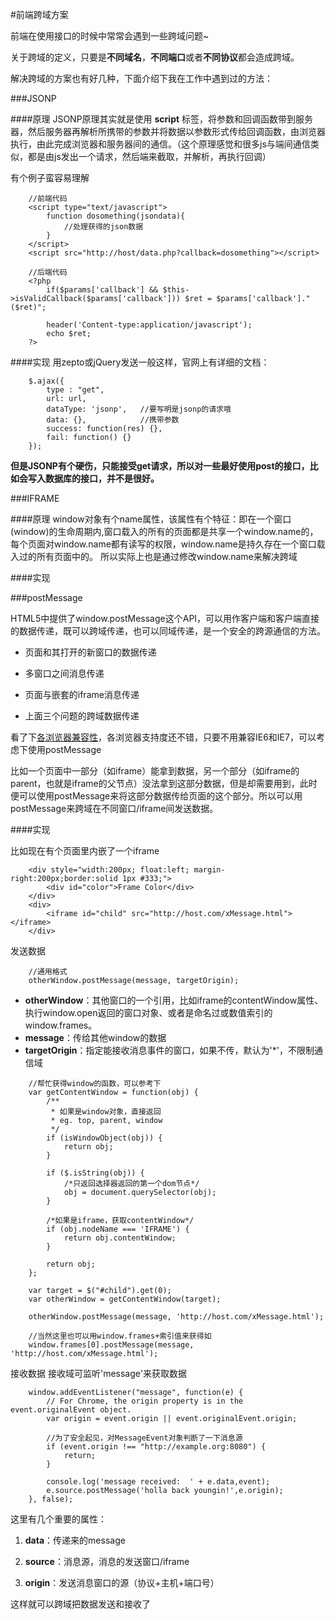 #前端跨域方案

前端在使用接口的时候中常常会遇到一些跨域问题~

关于跨域的定义，只要是**不同域名**，**不同端口**或者**不同协议**都会造成跨域。

解决跨域的方案也有好几种，下面介绍下我在工作中遇到过的方法：

###JSONP

####原理
JSONP原理其实就是使用 **script** 标签，将参数和回调函数带到服务器，然后服务器再解析所携带的参数并将数据以参数形式传给回调函数，由浏览器执行，由此完成浏览器和服务器间的通信。（这个原理感觉和很多js与端间通信类似，都是由js发出一个请求，然后端来截取，并解析，再执行回调）

有个例子蛮容易理解
```
	//前端代码
	<script type="text/javascript">
	    function dosomething(jsondata){
	        //处理获得的json数据
	    }
	</script>
	<script src="http://host/data.php?callback=dosomething"></script>

	//后端代码
	<?php
		if($params['callback'] && $this->isValidCallback($params['callback'])) $ret = $params['callback']."($ret)";

		header('Content-type:application/javascript');
		echo $ret;
	?>
```

####实现
用zepto或jQuery发送一般这样，官网上有详细的文档：
```
	$.ajax({
		type : "get", 
        url: url,   
        dataType: 'jsonp',   //要写明是jsonp的请求哦
        data: {},            //携带参数
        success: function(res) {},
        fail: function() {}
    });

```

**但是JSONP有个硬伤，只能接受get请求，所以对一些最好使用post的接口，比如会写入数据库的接口，并不是很好。**

###IFRAME

####原理
window对象有个name属性，该属性有个特征：即在一个窗口(window)的生命周期内,窗口载入的所有的页面都是共享一个window.name的，每个页面对window.name都有读写的权限，window.name是持久存在一个窗口载入过的所有页面中的。
所以实际上也是通过修改window.name来解决跨域

####实现



###postMessage

HTML5中提供了window.postMessage这个API，可以用作客户端和客户端直接的数据传递，既可以跨域传递，也可以同域传递，是一个安全的跨源通信的方法。

* 页面和其打开的新窗口的数据传递

* 多窗口之间消息传递

* 页面与嵌套的iframe消息传递

* 上面三个问题的跨域数据传递

看了下[各浏览器兼容性](http://caniuse.com/#search=postMessage)，各浏览器支持度还不错，只要不用兼容IE6和IE7，可以考虑下使用postMessage

比如一个页面中一部分（如iframe）能拿到数据，另一个部分（如iframe的parent，也就是iframe的父节点）没法拿到这部分数据，但是却需要用到，此时便可以使用postMessage来将这部分数据传给页面的这个部分。所以可以用postMessage来跨域在不同窗口/iframe间发送数据。

####实现

比如现在有个页面里内嵌了一个iframe
```
	<div style="width:200px; float:left; margin-right:200px;border:solid 1px #333;">
	    <div id="color">Frame Color</div>
	</div>
	<div>
	    <iframe id="child" src="http://host.com/xMessage.html"></iframe>
	</div>
```

发送数据
```
	//通用格式
	otherWindow.postMessage(message, targetOrigin);
```
* **otherWindow**：其他窗口的一个引用，比如iframe的contentWindow属性、执行window.open返回的窗口对象、或者是命名过或数值索引的window.frames。
* **message**：传给其他window的数据
* **targetOrigin**：指定能接收消息事件的窗口，如果不传，默认为'*'，不限制通信域

```
	//帮忙获得window的函数，可以参考下
	var getContentWindow = function(obj) {
	    /**
	     * 如果是window对象，直接返回
	     * eg. top, parent, window
	     */
	    if (isWindowObject(obj)) {
	        return obj;
	    }

	    if ($.isString(obj)) {
	        /*只返回选择器返回的第一个dom节点*/
	        obj = document.querySelector(obj);
	    }

	    /*如果是iframe，获取contentWindow*/
	    if (obj.nodeName === 'IFRAME') {
	        return obj.contentWindow;
	    }

	    return obj;
	};

	var target = $("#child").get(0);
	var otherWindow = getContentWindow(target);

	otherWindow.postMessage(message, 'http://host.com/xMessage.html');

	//当然这里也可以用window.frames+索引值来获得如
	window.frames[0].postMessage(message, 'http://host.com/xMessage.html');
```

接收数据
接收域可监听'message'来获取数据
```
	window.addEventListener("message", function(e) {
		// For Chrome, the origin property is in the event.originalEvent object.
		var origin = event.origin || event.originalEvent.origin; 

		//为了安全起见，对MessageEvent对象判断了一下消息源
		if (event.origin !== "http://example.org:8080") {
			return;
		}
		
		console.log('message received:  ' + e.data,event);
    	e.source.postMessage('holla back youngin!',e.origin);
 	}, false);
```

这里有几个重要的属性：

1. **data**：传递来的message

2. **source**：消息源，消息的发送窗口/iframe

3. **origin**：发送消息窗口的源（协议+主机+端口号）

这样就可以跨域把数据发送和接收了
